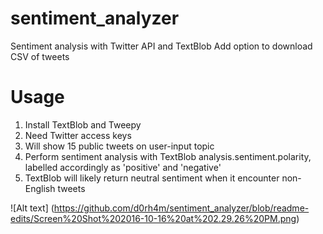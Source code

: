 # sentiment_analyzer
Sentiment analysis with Twitter API and TextBlob
Add option to download CSV of tweets

# Usage
1. Install TextBlob and Tweepy 
2. Need Twitter access keys 
3. Will show 15 public tweets on user-input topic
4. Perform sentiment analysis with TextBlob analysis.sentiment.polarity, labelled accordingly as 'positive' and 'negative' 
5. TextBlob will likely return neutral sentiment when it encounter non-English tweets

![Alt text] (https://github.com/d0rh4m/sentiment_analyzer/blob/readme-edits/Screen%20Shot%202016-10-16%20at%202.29.26%20PM.png)
